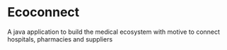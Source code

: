 # Ecoconnect
A java application to build the medical ecosystem with motive to connect hospitals, pharmacies and suppliers
